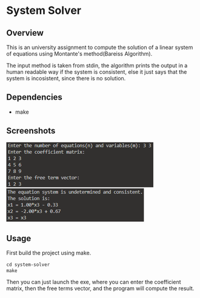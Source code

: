# System Solver

## Overview

This is an university assignment to compute the solution of a linear
system of equations using Montante's method(Bareiss Algorithm).

The input method is taken from stdin, the algorithm prints 
the output in a human readable way if the system is consistent, else it just 
says that the system is incosistent, since there is no solution.

## Dependencies

- make

## Screenshots
![Input](./input.png)
![Ouput](./output.png)

## Usage

First build the project using make.

```
cd system-solver
make
```

Then you can just launch the exe, where you can enter the coefficient matrix,
then the free terms vector, and the program will compute the result.


